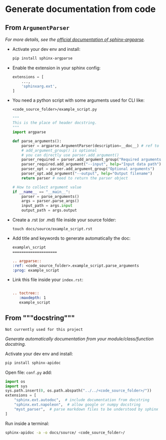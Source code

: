 # Generate documentation from code

## From `ArgumentParser`

*For more details, see the [official documentation of sphinx-argparse](https://sphinx-argparse.readthedocs.io/en/latest/index.html).*

- Activate your dev env and install:
    ```bash
    pip install sphinx-argparse
    ```

- Enable the extension in your sphinx config:
    ```python
    extensions = [
        ...,
        'sphinxarg.ext',
    ]
    ```


- You need a python script with some arguments used for CLI like:

    `<code_source_folder>/example_script.py`

    ```python
    """
    This is the place of header docstring.
    """
    import argparse

    def parse_arguments():
        parser = argparse.ArgumentParser(description=__doc__) # ref to docstring
        # add_argument_group() is optional
        # you can directly use parser.add_argument()
        parser_required = parser.add_argument_group("Required arguments")
        parser_required.add_argument("--input", help="Input data path")
        parser_opt = parser.add_argument_group("Optional arguments")
        parser_opt.add_argument("--output", help="Output filename")
        return parser # need to return the parser object

    # How to collect argument value
    if __name__ == "__main__":
        parser = parse_arguments()
        args = parser.parse_args()
        input_path = args.input
        output_path = args.output
    ```

- Create a .rst (or .md) file inside your source folder:

    ```touch docs/source/example_script.rst```

- Add title and keywords to generate automatically the doc:

    ```rst
    example\_script
    ====================

    .. argparse::
    :ref: <code_source_folder>.example_script.parse_arguments
    :prog: example_script
    ```

- Link this file inside your `index.rst`:

   ```rst

   .. toctree::
      :maxdepth: 1
      example_script
   ```

## From """docstring"""

```{warning}
Not currently used for this project
```

*Generate automatically documentation from your module/class/function docstring.*

Activate your dev env and install:
```bash
pip install sphinx-apidoc
```

Open file: `conf.py`
add:

```python
import os
import sys
sys.path.insert(0, os.path.abspath("../../<code_source_folder>/"))
extensions = [
    "sphinx.ext.autodoc",  # include documentation from docstring
    "sphinx.ext.napoleon",  # allow google or numpy docstring
    "myst_parser",  # parse markdown files to be understood by sphinx
]
```

Run inside a terminal:
```bash
sphinx-apidoc -a -o docs/source/ <code_source_folder>/
```
